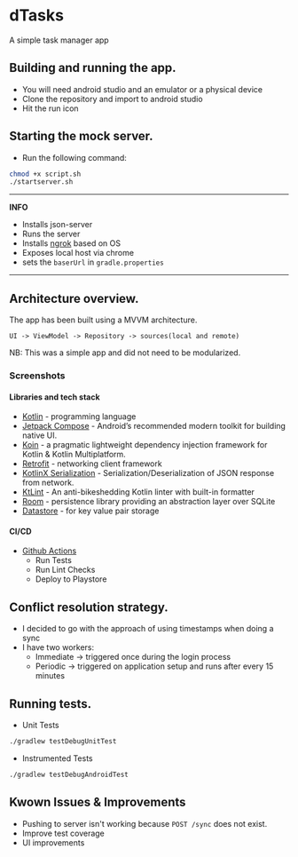 # dTasks
A simple task manager app

## Building and running the app.
- You will need android studio and an emulator or a physical device
- Clone the repository and import to android studio
- Hit the run icon 

## Starting the mock server.
- Run the following command:
```bash
chmod +x script.sh
./startserver.sh
```
---
**INFO**
- Installs json-server
- Runs the server
- Installs [ngrok](https://ngrok.com) based on OS
- Exposes local host via chrome
- sets the `baserUrl` in `gradle.properties`
---

## Architecture overview.
The app has been built using a MVVM architecture. 
```
UI -> ViewModel -> Repository -> sources(local and remote)
```
NB:
This was a simple app and did not need to be modularized.

### Screenshots


#### Libraries and tech stack
- [Kotlin](https://kotlinlang.org/) - programming language
- [Jetpack Compose](https://developer.android.com/compose) - Android’s recommended modern toolkit for building native UI.
- [Koin](https://github.com/google/hilt](https://insert-koin.io/)) - a pragmatic lightweight dependency injection framework for Kotlin & Kotlin Multiplatform.
- [Retrofit](https://square.github.io/retrofit/) - networking client framework
- [KotlinX Serialization](https://github.com/Kotlin/kotlinx.serialization) - Serialization/Deserialization of JSON response from network.
- [KtLint](https://github.com/pinterest/ktlint) - An anti-bikeshedding Kotlin linter with built-in formatter
- [Room](https://developer.android.com/kotlin/multiplatform/room) - persistence library providing an abstraction layer over SQLite
- [Datastore](https://developer.android.com/topic/libraries/architecture/datastore) - for key value pair storage

#### CI/CD
- [Github Actions](https://github.com/kibettheophilus/dtasks/tree/master/.github/workflows)
  - Run Tests
  - Run Lint Checks
  - Deploy to Playstore

## Conflict resolution strategy.
- I decided to go with the approach of using timestamps when doing a sync
- I have two workers:
   - Immediate -> triggered once during the login process
   - Periodic -> triggered on application setup and runs after every 15 minutes
  
## Running tests.
- Unit Tests
```bash
./gradlew testDebugUnitTest
```
- Instrumented Tests
```bash
./gradlew testDebugAndroidTest
```
## Kwown Issues & Improvements
- Pushing to server isn't working because `POST /sync` does not exist.
- Improve test coverage
- UI improvements